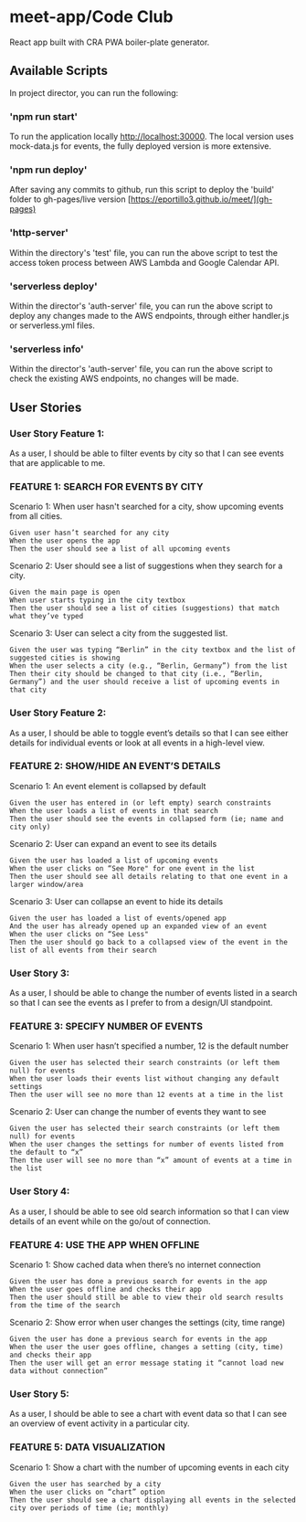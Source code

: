 # meet-app/Code Club

React app built with CRA PWA boiler-plate generator.

## Available Scripts

In project director, you can run the following:

### 'npm run start'

To run the application locally [http://localhost:30000](http://localhost:30000). The local version uses mock-data.js for events, the fully deployed version is more extensive.

### 'npm run deploy'

After saving any commits to github, run this script to deploy the 'build' folder to gh-pages/live version [https://eportillo3.github.io/meet/](gh-pages)

### 'http-server'

Within the directory's 'test' file, you can run the above script to test the access token process between AWS Lambda and Google Calendar API.

### 'serverless deploy'

Within the director's 'auth-server' file, you can run the above script to deploy any changes made to the AWS endpoints, through either handler.js or serverless.yml files.

### 'serverless info'

Within the director's 'auth-server' file, you can run the above script to check the existing AWS endpoints, no changes will be made.

## User Stories

### User Story Feature 1:

As a user, I should be able to filter events by city so that I can see events that are applicable to me.

### FEATURE 1: SEARCH FOR EVENTS BY CITY

Scenario 1: When user hasn't searched for a city, show upcoming events from all cities.

```
Given user hasn’t searched for any city
When the user opens the app
Then the user should see a list of all upcoming events
```

Scenario 2: User should see a list of suggestions when they search for a city.

```
Given the main page is open
When user starts typing in the city textbox
Then the user should see a list of cities (suggestions) that match what they’ve typed
```

Scenario 3: User can select a city from the suggested list.

```
Given the user was typing “Berlin” in the city textbox and the list of suggested cities is showing
When the user selects a city (e.g., “Berlin, Germany”) from the list
Then their city should be changed to that city (i.e., “Berlin, Germany”) and the user should receive a list of upcoming events in that city
```

### User Story Feature 2:

As a user, I should be able to toggle event’s details so that I can see either details for individual events or look at all events in a high-level view.

### FEATURE 2: SHOW/HIDE AN EVENT’S DETAILS

Scenario 1: An event element is collapsed by default

```
Given the user has entered in (or left empty) search constraints
When the user loads a list of events in that search
Then the user should see the events in collapsed form (ie; name and city only)
```

Scenario 2: User can expand an event to see its details

```
Given the user has loaded a list of upcoming events
When the user clicks on “See More" for one event in the list
Then the user should see all details relating to that one event in a larger window/area
```

Scenario 3: User can collapse an event to hide its details

```
Given the user has loaded a list of events/opened app
And the user has already opened up an expanded view of an event
When the user clicks on “See Less"
Then the user should go back to a collapsed view of the event in the list of all events from their search
```

### User Story 3:

As a user, I should be able to change the number of events listed in a search so that I can see the events as I prefer to from a design/UI standpoint.

### FEATURE 3: SPECIFY NUMBER OF EVENTS

Scenario 1: When user hasn’t specified a number, 12 is the default number

```
Given the user has selected their search constraints (or left them null) for events
When the user loads their events list without changing any default settings
Then the user will see no more than 12 events at a time in the list
```

Scenario 2: User can change the number of events they want to see

```
Given the user has selected their search constraints (or left them null) for events
When the user changes the settings for number of events listed from the default to “x”
Then the user will see no more than “x” amount of events at a time in the list
```

### User Story 4:

As a user, I should be able to see old search information so that I can view details of an event while on the go/out of connection.

### FEATURE 4: USE THE APP WHEN OFFLINE

Scenario 1: Show cached data when there’s no internet connection

```
Given the user has done a previous search for events in the app
When the user goes offline and checks their app
Then the user should still be able to view their old search results from the time of the search
```

Scenario 2: Show error when user changes the settings (city, time range)

```
Given the user has done a previous search for events in the app
When the user the user goes offline, changes a setting (city, time) and checks their app
Then the user will get an error message stating it “cannot load new data without connection”
```

### User Story 5:

As a user, I should be able to see a chart with event data so that I can see an overview of event activity in a particular city.

### FEATURE 5: DATA VISUALIZATION

Scenario 1: Show a chart with the number of upcoming events in each city

```
Given the user has searched by a city
When the user clicks on “chart” option
Then the user should see a chart displaying all events in the selected city over periods of time (ie; monthly)
```
